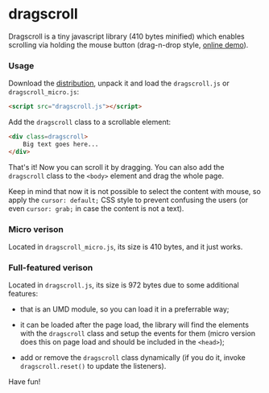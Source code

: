 dragscroll
==========

Dragscroll is a tiny javascript library (410 bytes minified) which
enables scrolling via holding the mouse button (drag-n-drop style,
[online demo](http://asvd.github.io/dragscroll/)).


### Usage


Download the
[distribution](https://github.com/asvd/dragscroll/releases/download/v0.0.3/dragscroll-0.0.3.tar.gz),
unpack it and load the `dragscroll.js` or `dragscroll_micro.js`:

```html
<script src="dragscroll.js"></script>
```

Add the `dragscroll` class to a scrollable element:

```html
<div class=dragscroll>
    Big text goes here...
</div>
```

That's it! Now you can scroll it by dragging. You can also add the
`dragscroll` class to the `<body>` element and drag the whole page.

Keep in mind that now it is not possible to select the content with
mouse, so apply the `cursor: default;` CSS style to prevent confusing
the users (or even `cursor: grab;` in case the content is not a text).


### Micro verison

Located in `dragscroll_micro.js`, its size is 410 bytes, and it just works.


### Full-featured verison

Located in `dragscroll.js`, its size is 972 bytes due to some
additional features:

- that is an UMD module, so you can load it in a preferrable way;

- it can be loaded after the page load, the library will find the elements with the `dragscroll` class and setup the events for them (micro version does this on page load and should be included in the `<head>`);

- add or remove the `dragscroll` class dynamically (if you do it,
invoke `dragscroll.reset()` to update the listeners).


Have fun!
